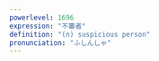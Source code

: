 ```yaml
---
powerlevel: 1696
expression: "不審者"
definition: "(n) suspicious person"
pronunciation: "ふしんしゃ"
---
```

